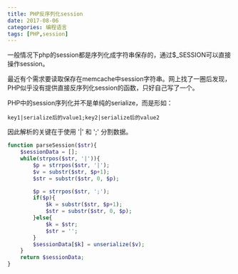 ```yaml
---
title: PHP反序列化session
date: 2017-08-06
categories: 编程语言
tags: [PHP,session]
---
```

一般情况下php的session都是序列化成字符串保存的，通过$_SESSION可以直接操作session。

最近有个需求要读取保存在memcache中session字符串。网上找了一圈后发现，PHP似乎没有提供直接反序列化session的函数，只好自己写了一个。

<!--more-->

PHP中的session序列化并不是单纯的serialize，而是形如：

```script
key1|serialize后的value1;key2|serialize后的value2
```


因此解析的关键在于使用 '|' 和 ';' 分割数据。

```php
function parseSession($str){
	$sessionData = [];
	while(strpos($str, '|')){
		$p = strrpos($str, '|');
		$v = substr($str, $p+1);
		$str = substr($str, 0, $p);

		$p = strrpos($str, ';');
		if($p){
			$k = substr($str, $p+1);
			$str = substr($str, 0, $p);
		}else{
			$k = $str;
			$str = '';
		}
		$sessionData[$k] = unserialize($v);
	}
	return $sessionData;
}
```


 
